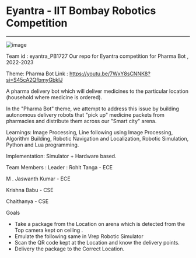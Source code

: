# Eyantra - IIT Bombay Robotics Competition
---------------
![image](https://github.com/ivcr1905/eyantra_PB1727/assets/99393821/3167d91d-3722-4e6a-b8a9-68d3bee56b63)


Team id : eyantra_PB1727
Our repo for Eyantra competition for Pharma Bot , 2022-2023 

Theme: Pharma Bot
Link : https://youtu.be/7WxY8sCNNK8?si=S45cA2QfbmyGbkIJ 

A pharma delivery bot which will deliver medicines to the
particular location (household where medicine is ordered).

In the "Pharma Bot" theme, we attempt to address this issue by building autonomous delivery robots that "pick up" medicine packets from pharmacies and distribute them across our "Smart city" arena.

Learnings: Image Processing, Line following using Image Processing, Algorithm Building, Robotic Navigation and Localization, Robotic Simulation, Python and Lua programming.

Implementation: Simulator + Hardware based.

Team Members : 
Leader : Rohit Tanga - ECE 

M . Jaswanth Kumar - ECE

Krishna Babu - CSE

Chaithanya - CSE

Goals
- Take a package from the Location on arena which is detected from the Top camera kept on ceiling .
- Emulate the following same in Vrep Robotic Simulator
- Scan the QR code kept at the Location and know the delivery points.
- Delivery the package to the Correct Location.
